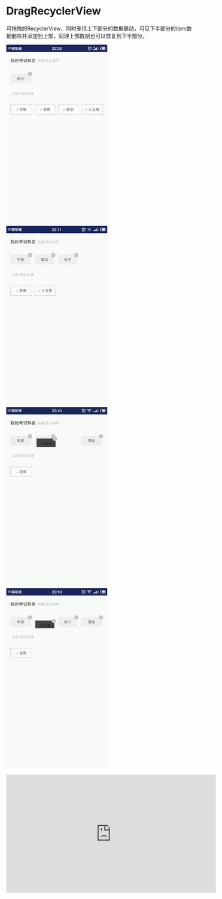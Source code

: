 # DragRecyclerView

可拖拽的RecyclerView，同时支持上下部分的数据联动，可见下半部分的item数据删除并添加到上部，同理上部数据也可以恢复到下半部分。

![image](https://github.com/superzhang2013/DragRecyclerView/blob/master/images-folder/Screenshot_2017-11-02-22-28-36-947_DragRecyclerVi.png)
![image](https://github.com/superzhang2013/DragRecyclerView/blob/master/images-folder/Screenshot_2017-11-02-22-29-12-235_%E7%9B%B8%E5%86%8C.png)
![image](https://github.com/superzhang2013/DragRecyclerView/blob/master/images-folder/Screenshot_2017-11-02-22-28-52-636_%E7%9B%B8%E5%86%8C.png)
![image](https://github.com/superzhang2013/DragRecyclerView/blob/master/images-folder/Screenshot_2017-11-02-22-29-07-856_%E7%9B%B8%E5%86%8C.png)
<iframe width="560" height="315" src="http://tv.sohu.com/upload/static/share/share_play.html#90268916_9365222_0_9001_0" frameborder="0" allowfullscreen></iframe>
